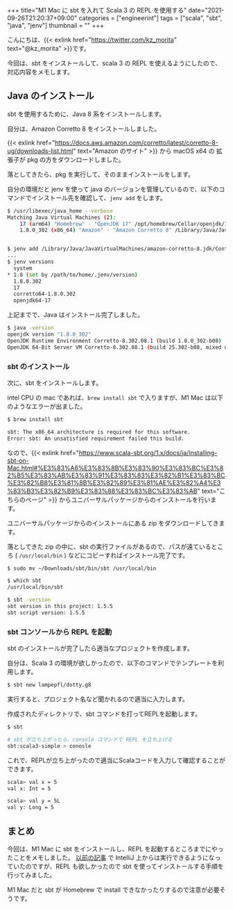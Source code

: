 +++
title="M1 Mac に sbt を入れて Scala 3 の REPL を使用する"
date="2021-09-26T21:20:37+09:00"
categories = ["engineerint"]
tags = ["scala", "sbt", "java", "jenv"]
thumbnail = ""
+++

こんにちは、{{< exlink href="https://twitter.com/kz_morita" text="@kz_morita" >}}です。

今回は、sbt をインストールして、scala 3 の REPL を使えるようにしたので、対応内容をメモします。

## Java のインストール

sbt を使用するために、Java 8 系をインストールします。

自分は、Amazon Corretto 8 をインストールしました。

{{< exlink href="https://docs.aws.amazon.com/corretto/latest/corretto-8-ug/downloads-list.html" text="Amazon のサイト" >}} から macOS x64 の 拡張子が pkg の方をダウンロードしました。

落としてきたら、pkg を実行して、そのままインストールをします。

自分の環境だと jenv を使って java のバージョンを管理しているので、以下のコマンドでインストール先を確認して、`jenv add` をします。

```bash
$ /usr/libexec/java_home --verbose
Matching Java Virtual Machines (2):
    17 (arm64) "Homebrew" - "OpenJDK 17" /opt/homebrew/Cellar/openjdk/16.0.2/libexec/openjdk.jdk/Contents/Home
    1.8.0_302 (x86_64) "Amazon" - "Amazon Corretto 8" /Library/Java/JavaVirtualMachines/amazon-corretto-8.jdk/Contents/Home


$ jenv add /Library/Java/JavaVirtualMachines/amazon-corretto-8.jdk/Contents/Home
...
$ jenv versions 
  system
* 1.8 (set by /path/to/home/.jenv/version)
  1.8.0.302
  17
  corretto64-1.8.0.302
  openjdk64-17
```


上記までで、Java はインストール完了しました。

```bash
$ java -version
openjdk version "1.8.0_302"
OpenJDK Runtime Environment Corretto-8.302.08.1 (build 1.8.0_302-b08)
OpenJDK 64-Bit Server VM Corretto-8.302.08.1 (build 25.302-b08, mixed mode)
```

### sbt のインストール

次に、sbt をインストールします。

intel CPU の mac であれば、`brew install sbt` で入りますが、M1 Mac は以下のようなエラーが出ました。

```bash
$ brew install sbt

sbt: The x86_64 architecture is required for this software.
Error: sbt: An unsatisfied requirement failed this build.
```

なので、{{< exlink href="https://www.scala-sbt.org/1.x/docs/ja/Installing-sbt-on-Mac.html#%E3%83%A6%E3%83%8B%E3%83%90%E3%83%BC%E3%82%B5%E3%83%AB%E3%83%91%E3%83%83%E3%82%B1%E3%83%BC%E3%82%B8%E3%81%8B%E3%82%89%E3%81%AE%E3%82%A4%E3%83%B3%E3%82%B9%E3%83%88%E3%83%BC%E3%83%AB" text="こちらのページ" >}} からユニバーサルパッケージからのインストールを行います。

ユニバーサルパッケージからのインストールにある zip をダウンロードしてきます。

落としてきた zip の中に、sbt の実行ファイルがあるので、パスが遠ているところ ( `/usr/local/bin` ) などにコピーすればインストール完了です。

```bash
$ sudo mv ~/Downloads/sbt/bin/sbt /usr/local/bin

$ which sbt
/usr/local/bin/sbt

$ sbt -version
sbt version in this project: 1.5.5
sbt script version: 1.5.5
```

### sbt コンソールから REPL を起動


sbt のインストールが完了したら適当なプロジェクトを作成します。

自分は、Scala 3 の環境が欲しかったので、以下のコマンドでテンプレートを利用します。

```bash
$ sbt new lampepfl/dotty.g8
```

実行すると、プロジェクト名など聞かれるので適当に入力します。

作成されたディレクトリで、sbt コマンドを打ってREPLを起動します。

```bash
$ sbt

# sbt が立ち上がったら、console コマンドで REPL を立ち上げる
sbt:scala3-simple > conosle
```

これで、REPLが立ち上がったので適当にScalaコードを入力して確認することができます。

```bash
scala> val x = 5 
val x: Int = 5

scala> val y = 5L
val y: Long = 5
```

## まとめ

今回は、M1 Mac に sbt をインストールし、REPL を起動するところまでにやったことをメモしました。
[以前の記事](/posts/setup_scala/) で IntelliJ 上からは実行できるようになっていたのですが、REPL も欲しかったので sbt を使ってインストールする手順を行ってみました。

M1 Mac だと sbt が Homebrew で install できなかったりするので注意が必要そうです。
